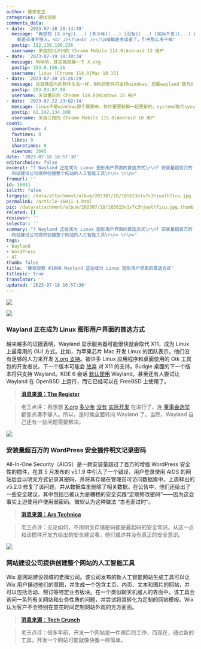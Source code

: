 ```yaml
---
author: 硬核老王
categories: 硬核观察
comments_data:
- date: '2023-07-18 20:14:49'
  message: "再想想 [X.org](...) [多少年](...) [没有](...) [实际开发](...) 在进行了，连 [董事会选举](...)
    都差点凑不够人。<br />\r\n<br />\r\n咱都是老读者了，引用那么多干嘛"
  postip: 182.130.196.236
  username: 来自四川泸州的 Chrome Mobile 114.0|Android 13 用户
- date: '2023-07-19 10:30:34'
  message: 哈哈哈，其实就是臊一下 X.org
  postip: 153.0.156.26
  username: linux [Chrome 114.0|Mac 10.15]
- date: '2023-07-20 15:26:29'
  message: 这就像国内的软件生态一样，90%的软件只支持windows，想要wayland 替代X ,&nbsp;&nbsp;再等个几十年吧
  postip: 203.93.97.98
  username: 来自重庆的 Chrome 114.0|Windows 10 用户
- date: '2023-07-22 23:02:14'
  message: linux不是windows那个裹脚布，软件要更新都一起更新的，systemd取代sysv就是最好的证明
  postip: 61.242.134.108
  username: 来自江西的 Chrome Mobile 115.0|Android 10 用户
count:
  commentnum: 4
  favtimes: 0
  likes: 0
  sharetimes: 0
  viewnum: 3045
date: '2023-07-18 16:57:30'
editorchoice: false
excerpt: "? Wayland 正在成为 Linux 图形用户界面的首选方式\r\n? 安装量超百万的 WordPress 安全插件明文记录密码\r\n?
  网站建设公司提供创建整个网站的人工智能工具\r\n» \r\n»"
fromurl: ''
id: 16011
islctt: false
largepic: /data/attachment/album/202307/18/165623n1v7c3hjuulh7icu.jpg
permalink: /article-16011-1.html
pic: /data/attachment/album/202307/18/165623n1v7c3hjuulh7icu.jpg.thumb.jpg
related: []
reviewer: ''
selector: ''
summary: "? Wayland 正在成为 Linux 图形用户界面的首选方式\r\n? 安装量超百万的 WordPress 安全插件明文记录密码\r\n?
  网站建设公司提供创建整个网站的人工智能工具\r\n» \r\n»"
tags:
- Wayland
- WordPress
- AI
thumb: false
title: '硬核观察 #1066 Wayland 正在成为 Linux 图形用户界面的首选方式'
titlepic: true
translator: ''
updated: '2023-07-18 16:57:30'
---
```


![](/data/attachment/album/202307/18/165623n1v7c3hjuulh7icu.jpg)


![](/data/attachment/album/202307/18/165633d96bwpdsm0kmw6rb.jpg)


### Wayland 正在成为 Linux 图形用户界面的首选方式


越来越多的证据表明，Wayland 显示服务器可能很快就会取代 X11，成为 Linux 上最常用的 GUI 方式。比如，为苹果芯片 Mac 开发 Linux 的团队表示，他们没有足够的人力来开发 [X.org 支持](/article-15825-1.html)。被许多 Linux 应用程序和桌面使用的 Gtk 工具包的开发者说，下一个版本可能会 [放弃](/article-14793-1.html) 对 X11 的支持。Budgie 桌面的下一个版本将只支持 Wayland。KDE 6 会话 [默认使用](/article-15821-1.html) Wayland。甚至还有人尝试让 Wayland 在 OpenBSD 上运行，而它已经可以在 FreeBSD 上使用了。



> 
> **[消息来源：The Register](https://www.theregister.com/2023/07/13/wayland_is_coming/)**
> 
> 
> 



> 
> 老王点评：再想想 [X.org](/article-12760-1.html) [多少年](/article-13648-1.html) [没有](/article-15331-1.html) [实际开发](/article-15403-1.html) 在进行了，连 [董事会选举](/article-15667-1.html) 都差点凑不够人。所以，是时候全面转向 Wayland 了。当然，Wayland 自己还有一些问题需要解决。
> 
> 
> 


![](/data/attachment/album/202307/18/165646wiwo2olwxxhohww3.jpg)


### 安装量超百万的 WordPress 安全插件明文记录密码


All-In-One Security（AIOS）是一款安装量超过了百万的增强 WordPress 安全性的插件，在其 5 月发布的 v5.1.9 中引入了一个错误，用户登录使用 AIOS 的网站后会以明文方式记录其密码，并将其存储在管理员可访问数据库中。上周释出的 v5.2.0 修复了该问题，并从数据库里删除了相关数据。在公告中，他们还给出了一些安全建议，其中包括已被认为是糟糕的安全实践“定期修改密码”——因为这会事实上迫使用户使用弱密码。微软认为这种做法 “古老而过时”。



> 
> **[消息来源：Ars Technica](https://arstechnica.com/security/2023/07/wordpress-plugin-installed-on-1-million-sites-logged-plaintext-passwords/)**
> 
> 
> 



> 
> 老王点评：无论如何，不用明文存储密码都是最起码的安全常识。从这一点和该插件开发方给出的安全建议看，他们或许并没有真正的安全意识。
> 
> 
> 


![](/data/attachment/album/202307/18/165701gj0lln7kqeollyu0.jpg)


### 网站建设公司提供创建整个网站的人工智能工具


Wix 是网站建设领域的老牌公司。该公司发布的新人工智能网站生成工具可以让 Wix 用户描述他们的意图，并生成一个包含主页、内页、文本和图片的网站，并可以包括活动、预订等特定业务板块。在一个类似聊天机器人的界面中，该工具会询问一系列有关网站和业务性质的问题，并尝试将其转化为定制的网站模板。Wix 认为客户不会特别在意花时间定制网站外观的方方面面。



> 
> **[消息来源：Tech Crunch](https://techcrunch.com/2023/07/17/wixs-new-tool-can-create-entire-websites-from-prompts)**
> 
> 
> 



> 
> 老王点评：很多年前，开发一个网站是一件艰巨的工作，而现在，通过新的工具，开发一个网站可能就像快餐一样简单。
> 
> 
>